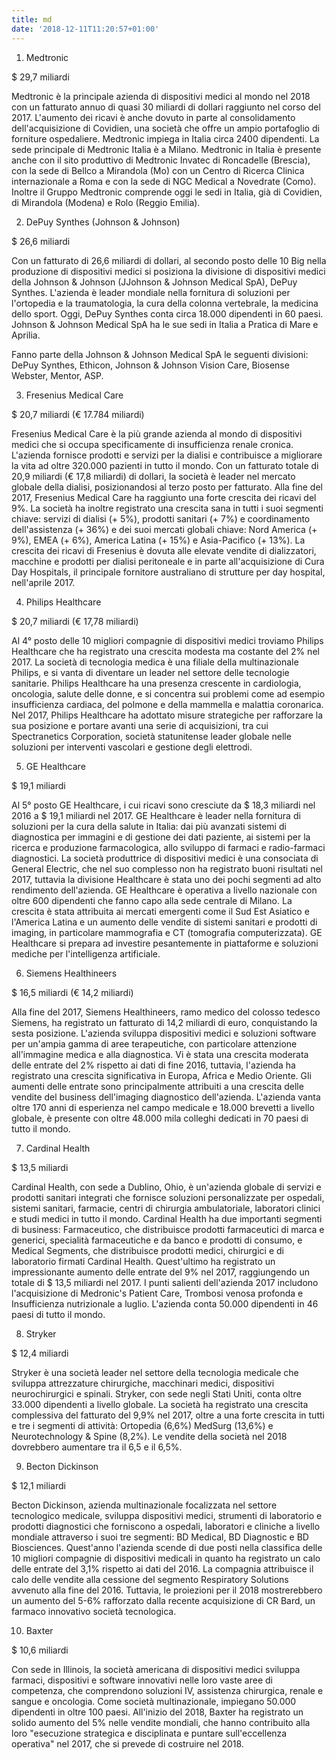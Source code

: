 ```yaml
---
title: md
date: '2018-12-11T11:20:57+01:00'
---
```

1. Medtronic

$ 29,7 miliardi

Medtronic è la principale azienda di dispositivi medici al mondo nel 2018 con un fatturato annuo di quasi 30 miliardi di dollari raggiunto nel corso del 2017. L'aumento dei ricavi è anche dovuto in parte al consolidamento dell'acquisizione di Covidien, una società che offre un ampio portafoglio di forniture ospedaliere. Medtronic impiega in Italia circa 2400 dipendenti. La sede principale di Medtronic Italia è a Milano. Medtronic in Italia è presente anche con il sito produttivo di Medtronic Invatec di Roncadelle (Brescia), con la sede di Bellco a Mirandola (Mo) con un Centro di Ricerca Clinica internazionale a Roma e con la sede di NGC Medical a Novedrate (Como). Inoltre il Gruppo Medtronic comprende oggi le sedi in Italia, già di Covidien, di Mirandola (Modena) e Rolo (Reggio Emilia).

2. DePuy Synthes (Johnson & Johnson)

$ 26,6 miliardi

Con un fatturato di 26,6 miliardi di dollari, al secondo posto delle 10 Big nella produzione di dispositivi medici si posiziona la divisione di dispositivi medici della Johnson & Johnson (JJohnson & Johnson Medical SpA), DePuy Synthes. L'azienda è leader mondiale nella fornitura di soluzioni per l'ortopedia e la traumatologia, la cura della colonna vertebrale, la medicina dello sport. Oggi, DePuy Synthes conta circa 18.000 dipendenti in 60 paesi. Johnson & Johnson Medical SpA ha le sue sedi in Italia a Pratica di Mare e Aprilia. Fanno parte della Johnson & Johnson Medical SpA le seguenti divisioni: DePuy Synthes, Ethicon, Johnson & Johnson Vision Care, Biosense Webster, Mentor, ASP.

3. Fresenius Medical Care

$ 20,7 miliardi (€ 17.784 miliardi)

Fresenius Medical Care è la più grande azienda al mondo di dispositivi medici che si occupa specificamente di insufficienza renale cronica. L'azienda fornisce prodotti e servizi per la dialisi e contribuisce a migliorare la vita ad oltre 320.000 pazienti in tutto il mondo. Con un fatturato totale di 20,9 miliardi (€ 17,8 miliardi) di dollari, la società è leader nel mercato globale della dialisi, posizionandosi al terzo posto per fatturato. Alla fine del 2017, Fresenius Medical Care ha raggiunto una forte crescita dei ricavi del 9%. La società ha inoltre registrato una crescita sana in tutti i suoi segmenti chiave: servizi di dialisi (+ 5%), prodotti sanitari (+ 7%) e coordinamento dell'assistenza (+ 36%) e dei suoi mercati globali chiave: Nord America (+ 9%), EMEA (+ 6%), America Latina (+ 15%) e Asia-Pacifico (+ 13%). La crescita dei ricavi di Fresenius è dovuta alle elevate vendite di dializzatori, macchine e prodotti per dialisi peritoneale e in parte all'acquisizione di Cura Day Hospitals, il principale fornitore australiano di strutture per day hospital, nell'aprile 2017.

4. Philips Healthcare

$ 20,7 miliardi (€ 17,78 miliardi)

Al 4° posto delle 10 migliori compagnie di dispositivi medici troviamo Philips Healthcare che ha registrato una crescita modesta ma costante del 2% nel 2017. La società di tecnologia medica è una filiale della multinazionale Philips, e si vanta di diventare un leader nel settore delle tecnologie sanitarie. Philips Healthcare ha una presenza crescente in cardiologia, oncologia, salute delle donne, e si concentra sui problemi come ad esempio insufficienza cardiaca, del polmone e della mammella e malattia coronarica. Nel 2017, Philips Healthcare ha adottato misure strategiche per rafforzare la sua posizione e portare avanti una serie di acquisizioni, tra cui Spectranetics Corporation, società statunitense leader globale nelle soluzioni per interventi vascolari e gestione degli elettrodi.

5. GE Healthcare

$ 19,1 miliardi

Al 5° posto GE Healthcare, i cui ricavi sono cresciute da $ 18,3 miliardi nel 2016 a $ 19,1 miliardi nel 2017. GE Healthcare è leader nella fornitura di soluzioni per la cura della salute in Italia: dai più avanzati sistemi di diagnostica per immagini e di gestione dei dati paziente, ai sistemi per la ricerca e produzione farmacologica,  allo sviluppo di farmaci e radio-farmaci diagnostici. La società produttrice di dispositivi medici è una consociata di General Electric, che nel suo complesso non ha registrato buoni risultati nel 2017, tuttavia la divisione Healthcare è stata uno dei pochi segmenti ad alto rendimento dell'azienda. GE Healthcare è operativa a livello nazionale con oltre 600 dipendenti che fanno capo alla sede centrale di Milano. La crescita è stata attribuita ai mercati emergenti come il Sud Est Asiatico e l'America Latina e un aumento delle vendite di sistemi sanitari e prodotti di imaging, in particolare mammografia e CT (tomografia computerizzata). GE Healthcare si prepara ad investire pesantemente in piattaforme e soluzioni mediche per l'intelligenza artificiale.

6. Siemens Healthineers

$ 16,5 miliardi (€ 14,2 miliardi)

Alla fine del 2017, Siemens Healthineers, ramo medico del colosso tedesco Siemens, ha registrato un fatturato di 14,2 miliardi di euro, conquistando la sesta posizione. L'azienda sviluppa dispositivi medici e soluzioni software per un'ampia gamma di aree terapeutiche, con particolare attenzione all'immagine medica e alla diagnostica. Vi è stata una crescita moderata delle entrate del 2% rispetto ai dati di fine 2016, tuttavia, l'azienda ha registrato una crescita significativa in Europa, Africa e Medio Oriente. Gli aumenti delle entrate sono principalmente attribuiti a una crescita delle vendite del business dell'imaging diagnostico dell'azienda. L'azienda vanta oltre 170 anni di esperienza nel campo medicale e 18.000 brevetti a livello globale, è presente con oltre 48.000 mila colleghi dedicati in 70 paesi di tutto il mondo.

7. Cardinal Health

$ 13,5 miliardi

Cardinal Health, con sede a Dublino, Ohio, è un'azienda globale di servizi e prodotti sanitari integrati che fornisce soluzioni personalizzate per ospedali, sistemi sanitari, farmacie, centri di chirurgia ambulatoriale, laboratori clinici e studi medici in tutto il mondo. Cardinal Health ha due importanti segmenti di business: Farmaceutico, che distribuisce prodotti farmaceutici di marca e generici, specialità farmaceutiche e da banco e prodotti di consumo, e Medical Segments, che distribuisce prodotti medici, chirurgici e di laboratorio firmati Cardinal Health. Quest'ultimo  ha registrato un impressionante aumento delle entrate del 9% nel 2017, raggiungendo un totale di $ 13,5 miliardi nel 2017. I punti salienti dell'azienda 2017 includono l'acquisizione di Medronic's Patient Care, Trombosi venosa profonda e Insufficienza nutrizionale a luglio. L'azienda conta 50.000 dipendenti in 46 paesi di tutto il mondo.

8. Stryker

$ 12,4 miliardi

Stryker è una società leader nel settore della tecnologia medicale che sviluppa attrezzature chirurgiche, macchinari medici, dispositivi neurochirurgici e spinali. Stryker, con sede negli Stati Uniti, conta oltre 33.000 dipendenti a livello globale. La società ha registrato una crescita complessiva del fatturato del 9,9% nel 2017, oltre a una forte crescita in tutti e tre i segmenti di attività: Ortopedia (6,6%) MedSurg (13,6%) e Neurotechnology & Spine (8,2%). Le vendite della società nel 2018 dovrebbero aumentare tra il 6,5 e il 6,5%.

9. Becton Dickinson

$ 12,1 miliardi

Becton Dickinson, azienda multinazionale focalizzata nel settore tecnologico medicale, sviluppa dispositivi medici, strumenti di laboratorio e prodotti diagnostici che forniscono a ospedali, laboratori e cliniche a livello mondiale attraverso  i suoi tre segmenti: BD Medical, BD Diagnostic e  BD Biosciences. Quest'anno l'azienda scende di due posti nella classifica delle 10 migliori compagnie di dispositivi medicali in quanto ha registrato un calo delle entrate del 3,1% rispetto ai dati del 2016. La compagnia attribuisce il calo delle vendite alla cessione del segmento Respiratory Solutions avvenuto alla fine del 2016. Tuttavia, le proiezioni per il 2018 mostrerebbero un aumento del 5-6% rafforzato dalla recente acquisizione di CR Bard, un farmaco innovativo società tecnologica.

10. Baxter

$ 10,6 miliardi

Con sede in Illinois, la società americana di dispositivi medici sviluppa farmaci, dispositivi e software innovativi nelle loro vaste aree di competenza, che comprendono soluzioni IV, assistenza chirurgica, renale e sangue e oncologia. Come società multinazionale, impiegano 50.000 dipendenti in oltre 100 paesi. All'inizio del 2018, Baxter ha registrato un solido aumento del 5% nelle vendite mondiali, che hanno contribuito alla loro "esecuzione strategica e disciplinata e puntare sull'eccellenza operativa" nel 2017, che si prevede di costruire nel 2018.
